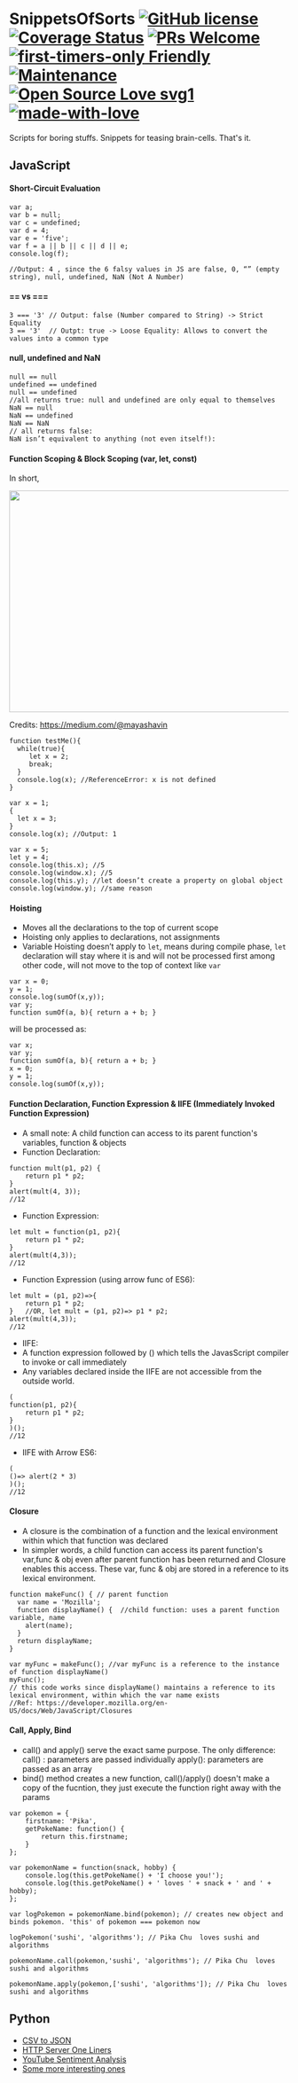 # SnippetsOfSorts [![GitHub license](https://img.shields.io/badge/license-GLWTPL-blue.svg)](https://github.com/me-shaon/GLWTPL/blob/master/NSFW_LICENSE) [![Coverage Status](https://img.shields.io/badge/coverage-100%25-yellow.svg)]() [![PRs Welcome](https://img.shields.io/badge/PRs-welcome-brightgreen.svg)]() [![first-timers-only Friendly](https://img.shields.io/badge/first--timers--only-friendly-blue.svg)](http://www.firsttimersonly.com/) [![Maintenance](https://img.shields.io/badge/Maintained%3F-yes-green.svg)](https://github.com/SaadAAkash/Compiler-Linux-GIT-AWS-Essentials/graphs/commit-activity) [![Open Source Love svg1](https://badges.frapsoft.com/os/v1/open-source.svg?v=103)](https://github.com/ellerbrock/open-source-badges/) [![made-with-love](https://img.shields.io/badge/Made%20with-Love-1f425f.svg)](https://saadaakash.bitbucket.io/)
Scripts for boring stuffs. Snippets for teasing brain-cells. That's it.

## JavaScript

#### Short-Circuit Evaluation 

 
  ```
  var a;
  var b = null;
  var c = undefined;
  var d = 4;
  var e = 'five';
  var f = a || b || c || d || e;
  console.log(f);

  //Output: 4 , since the 6 falsy values in JS are false, 0, “” (empty string), null, undefined, NaN (Not A Number)
  ```

#### == vs ===

  ```
  3 === '3' // Output: false (Number compared to String) -> Strict Equality
  3 == '3'  // Outpt: true -> Loose Equality: Allows to convert the values into a common type
  ```

#### null, undefined and NaN

  ```
  null == null
  undefined == undefined
  null == undefined
  //all returns true: null and undefined are only equal to themselves
  NaN == null
  NaN == undefined
  NaN == NaN
  // all returns false: 
  NaN isn’t equivalent to anything (not even itself!):
  ```

#### Function Scoping & Block Scoping (var, let, const)

In short,

<img src="https://cdn-images-1.medium.com/max/1600/1*SntGwD7Wfd2v0S7aPybdzg.png" data-canonical-src="https://cdn-images-1.medium.com/max/1600/1*SntGwD7Wfd2v0S7aPybdzg.png" width="800" height="400" />

Credits: https://medium.com/@mayashavin

 ```
 function testMe(){
   while(true){
      let x = 2;
      break;
   }
   console.log(x); //ReferenceError: x is not defined
}
 ```
 
 ```
 var x = 1;
 {
   let x = 3;
 }
 console.log(x); //Output: 1
 ```
 
 ```
 var x = 5;
 let y = 4;
 console.log(this.x); //5
 console.log(window.x); //5
 console.log(this.y); //let doesn’t create a property on global object
 console.log(window.y); //same reason
 ```
 
####  Hoisting

 * Moves all the declarations to the top of current scope 
 * Hoisting only applies to declarations, not assignments
 * Variable Hoisting doesn’t apply to ```let```, means during compile phase, ```let``` declaration will stay where it is and will not be processed first among other code , will not move to the top of context like ```var```

 ```
 var x = 0;
 y = 1;
 console.log(sumOf(x,y));
 var y;
 function sumOf(a, b){ return a + b; }
 ```
 will be processed as:
 ```
 var x;
 var y;
 function sumOf(a, b){ return a + b; }
 x = 0;
 y = 1;
 console.log(sumOf(x,y));
 ```
 
#### Function Declaration, Function Expression & IIFE (Immediately Invoked Function Expression)

* A small note: A child function can access to its parent function's variables, function & objects
 * Function Declaration:
 ```
 function mult(p1, p2) {
     return p1 * p2;
 }
 alert(mult(4, 3));
 //12
 ```

 * Function Expression:

 ```
 let mult = function(p1, p2){
     return p1 * p2;
 }
 alert(mult(4,3));
 //12
 ```
 
 * Function Expression (using arrow func of ES6):

 ```
 let mult = (p1, p2)=>{
     return p1 * p2;
 }   //OR, let mult = (p1, p2)=> p1 * p2;
 alert(mult(4,3));
 //12
 ```

 * IIFE:
  * A function expression followed by () which tells the JavasScript compiler to invoke or call immediately
  * Any variables declared inside the IIFE are not accessible from the outside world.
  
 ```
 (
 function(p1, p2){
     return p1 * p2;
 }
 )();
 //12
 ```
 
  * IIFE with Arrow ES6:
 
 ```
 (
 ()=> alert(2 * 3)
 )();
 //12
 ```
 
 #### Closure
  
  * A closure is the combination of a function and the lexical environment within which that function was declared
  * In simpler words, a child function can access its parent function's var,func & obj even after parent function has been returned and Closure enables this access. These var, func & obj are stored in a reference to its lexical environment.
  
  ```
  function makeFunc() { // parent function
    var name = 'Mozilla';
    function displayName() {  //child function: uses a parent function variable, name
      alert(name);
    }
    return displayName;
  }

  var myFunc = makeFunc(); //var myFunc is a reference to the instance of function displayName()
  myFunc();
  // this code works since displayName() maintains a reference to its lexical environment, within which the var name exists
  //Ref: https://developer.mozilla.org/en-US/docs/Web/JavaScript/Closures
  ```

#### Call, Apply, Bind

 * call() and apply() serve the exact same purpose. The only difference: 
   call() : parameters are passed individually
   apply(): parameters are passed as an array
 * bind() method creates a new function, call()/apply() doesn't make a copy of the fucntion, they just execute the function right away with the params
 
 ```
 var pokemon = {
     firstname: 'Pika',
     getPokeName: function() {
         return this.firstname;
     }
 };

 var pokemonName = function(snack, hobby) {
     console.log(this.getPokeName() + 'I choose you!');
     console.log(this.getPokeName() + ' loves ' + snack + ' and ' + hobby);
 };

 var logPokemon = pokemonName.bind(pokemon); // creates new object and binds pokemon. 'this' of pokemon === pokemon now

 logPokemon('sushi', 'algorithms'); // Pika Chu  loves sushi and algorithms

 pokemonName.call(pokemon,'sushi', 'algorithms'); // Pika Chu  loves sushi and algorithms

 pokemonName.apply(pokemon,['sushi', 'algorithms']); // Pika Chu  loves sushi and algorithms
 ```





## Python

* [CSV to JSON](https://github.com/Interspeed/CSVtoJSONPy)
* [HTTP Server One Liners](https://gist.github.com/SaadAAkash/d8e9ef3fcdd5040d1ba8981bdf43bab3)
* [YouTube Sentiment Analysis](https://github.com/realpython/python-scripts/blob/master/scripts/31_youtube_sentiment.py)
* [Some more interesting ones](https://github.com/realpython/python-scripts/)
